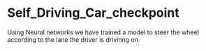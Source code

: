 # Self_Driving_Car_checkpoint
Using Neural networks we have trained a model 
to steer the wheel according to the lane the driver is drivinng on.
